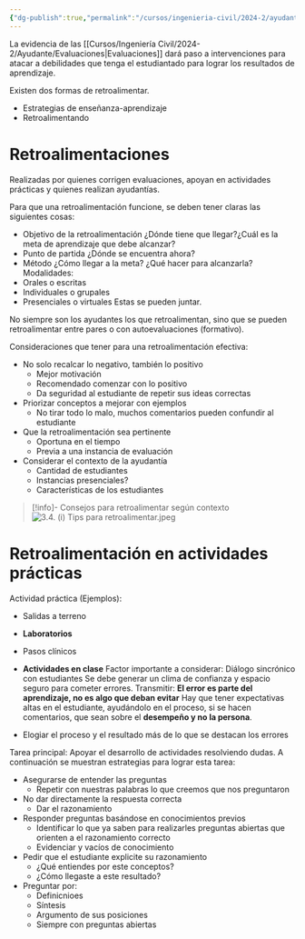 ```yaml
---
{"dg-publish":true,"permalink":"/cursos/ingenieria-civil/2024-2/ayudante/retroalimentacion/"}
---
```


La evidencia de las [[Cursos/Ingeniería Civil/2024-2/Ayudante/Evaluaciones\|Evaluaciones]] dará paso a intervenciones para atacar a debilidades que tenga el estudiantado para lograr los resultados de aprendizaje.

Existen dos formas de retroalimentar.

- Estrategias de enseñanza-aprendizaje
- Retroalimentando
# Retroalimentaciones

Realizadas por quienes corrigen evaluaciones, apoyan en actividades prácticas y quienes realizan ayudantías.

Para que una retroalimentación funcione, se deben tener claras las siguientes cosas:

- Objetivo de la retroalimentación ¿Dónde tiene que llegar?¿Cuál es la meta de aprendizaje que debe alcanzar?
- Punto de partida ¿Dónde se encuentra ahora?
- Método ¿Cómo llegar a la meta? ¿Qué hacer para alcanzarla?
Modalidades:
- Orales o escritas
- Individuales o grupales
- Presenciales o virtuales
Estas se pueden juntar.

No siempre son los ayudantes los que retroalimentan, sino que se pueden retroalimentar entre pares o con autoevaluaciones (formativo).

Consideraciones que tener para una retroalimentación efectiva:

- No solo recalcar lo negativo, también lo positivo
	- Mejor motivación
	- Recomendado comenzar con lo positivo
	- Da seguridad al estudiante de repetir sus ideas correctas
- Priorizar conceptos a mejorar con ejemplos
	- No tirar todo lo malo, muchos comentarios pueden confundir al estudiante
- Que la retroalimentación sea pertinente
	- Oportuna en el tiempo
	- Previa a una instancia de evaluación
- Considerar el contexto de la ayudantía
	- Cantidad de estudiantes
	- Instancias presenciales?
	- Características de los estudiantes

> [!info]- Consejos para retroalimentar según contexto
>![3.4. (i) Tips para retroalimentar.jpeg](/img/user/Cursos/Ingenier%C3%ADa%20Civil/2024-2/Ayudante/attachments/3.4.%20(i)%20Tips%20para%20retroalimentar.jpeg)

# Retroalimentación en actividades prácticas

Actividad práctica (Ejemplos):

- Salidas a terreno
- **Laboratorios**
- Pasos clínicos
- **Actividades en clase**
Factor importante a considerar: Diálogo sincrónico con estudiantes
Se debe generar un clima de confianza y espacio seguro para cometer errores.
Transmitir: **El error es parte del aprendizaje, no es algo que deban evitar**
Hay que tener expectativas altas en el estudiante, ayudándolo en el proceso, si se hacen comentarios, que sean sobre el **desempeño y no la persona**.

- Elogiar el proceso y el resultado más de lo que se destacan los errores

Tarea principal: Apoyar el desarrollo de actividades resolviendo dudas.
A continuación se muestran estrategias para lograr esta tarea:
- Asegurarse de entender las preguntas
	- Repetir con nuestras palabras lo que creemos que nos preguntaron
- No dar directamente la respuesta correcta
	- Dar el razonamiento
- Responder preguntas basándose en conocimientos previos
	- Identificar lo que ya saben para realizarles preguntas abiertas que orienten a el razonamiento correcto
	- Evidenciar y vacíos de conocimiento
- Pedir que el estudiante explicite su razonamiento
	- ¿Qué entiendes por este conceptos?
	- ¿Cómo llegaste a este resultado?
- Preguntar por:
	- Definicnioes
	- Síntesis
	- Argumento de sus posiciones
	- Siempre con preguntas abiertas 
